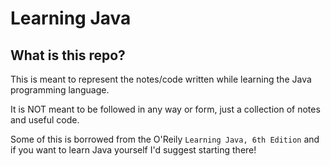 # Learning Java


## What is this repo?

This is meant to represent the notes/code written while learning the Java programming language.

It is NOT meant to be followed in any way or form, just a collection of notes and useful code.


Some of this is borrowed from the O'Reily `Learning Java, 6th Edition` and if you want to learn Java yourself I'd suggest starting there!